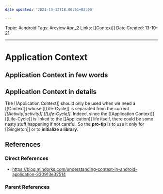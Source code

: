 ```yaml
---
date updated: '2021-10-13T18:00:51+02:00'

---
```


Topic: #android
Tags: #review #pn_2
Links: [[Context]]
Date Created: 13-10-21

---

# Application Context

## Application Context in few words

## Application Context in details

The [[Application Context]] should only be used when we need a [[Context]] whose [[Life-Cycle]] is separated from the current _[[Activity|activity]] [[Life-Cycle]]_.
Indeed, since the [[Application Context]] [[Life-Cycle]] is linked to the [[Application]] life itself, there could be some nasty stuff happening if not careful.
So the **pro-tip** is to use it only for [[Singleton]] or to **initialize a library**.

## References

### Direct References

- <https://blog.mindorks.com/understanding-context-in-android-application-330913e32514>

### Parent References

